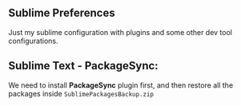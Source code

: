 ## Sublime Preferences
Just my sublime configuration with plugins and some other dev tool configurations.

## Sublime Text - PackageSync:
We need to install **PackageSync** plugin first, and then restore all the packages inside `SublimePackagesBackup.zip`
